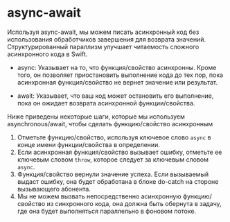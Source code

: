 # async-await
Используя async-await, мы можем писать асинхронный код без использования обработчиков завершения для возврата значений. Структурированный параллизм улучшает читаемость сложного асинхронного кода в Swift.

- async: Указывает на то, что функция/свойство асинхронны. Кроме того, он позволяет приостановить выполнение кода до тех пор, пока асинхронная функция/свойство не вернет значение или результат.

- await: Указывает, что ваш код может остановить его выполнение, пока он ожидает возврата асинхронной функции/свойства.

Ниже приведены некоторые шаги, которые мы используем asynchronous/await, чтобы сделать функцию/свойство асинхронным
1. Отметьте функцию/свойство, используя ключевое слово `async` в конце имени функции/свойства в определении.
2. Если асинхронная функция/свойство вызывает ошибку, отметьте ее ключевым словом `throw`, которое следует за ключевым словом `async`.
3. Функция/свойство вернули значение успеха. Если вызываемый выдаст ошибку, она будет обработана в блоке do-catch на стороне вызывающего абонента.
4. Мы не можем вызвать непосредственно асинхронную функцию/свойство из синхронного кода, она должна быть обернута в задачу, где она будет выполняться параллельно в фоновом потоке.
